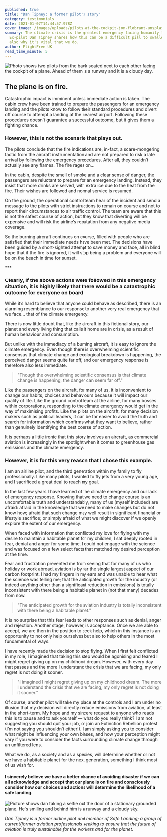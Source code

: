 ```yaml
---
published: true
title: "Dan Tipney: a former pilot's story"
category: testimonials
date: 2021-01-07T14:44:57.978Z
cover_image: /images/uploads/pilots-at-the-cockpit-jon-flobrant-unsplash.jpg
summary: The climate crisis is the greatest emergency facing humanity today.
  Ex-pilot Dan Tipney shares how this can be a difficult pill to swallow, but
  also why it's vital that we do.
author: FlightFree UK
read_time_minute: 5
---
```

![Photo shows two pilots from the back seated next to each other facing the cockpit of a plane. Ahead of them is a runway and it is a cloudy day. ](/images/uploads/pilots-at-the-cockpit-jon-flobrant-unsplash.jpg "Credit: Jon Flobrant (Source: Unsplash)")

## The plane is on fire.

Catastrophic impact is imminent unless immediate action is taken. The cabin crew have been trained to prepare the passengers for an emergency landing and the pilots know to follow their standard procedures and divert off course to attempt a landing at the nearest airport. Following these procedures doesn’t guarantee a successful outcome, but it gives them a fighting chance.

### However, this is not the scenario that plays out.

The pilots conclude that the fire indications are, in-fact, a scare-mongering tactic from the aircraft instrumentation and are not prepared to risk a late arrival by following the emergency procedures. After all, they couldn’t actually see any flames. The fire rages on…

In the cabin, despite the smell of smoke and a clear sense of danger, the passengers are reluctant to prepare for an emergency landing. Instead, they insist that more drinks are served, with extra ice due to the heat from the fire. Their wishes are followed and normal service is resumed.

On the ground, the operational control team hear of the incident and send a message to the pilots with strict instructions to remain on course and not to report their circumstances to air traffic control. The team are aware that this is not the safest course of action, but they know that diverting will be expensive and will risk the airline’s reputation from any negative media coverage.

So the burning aircraft continues on course, filled with people who are satisfied that their immediate needs have been met. The decisions have been guided by a short-sighted attempt to save money and face, all in blind hope that if the fire is ignored, it will stop being a problem and everyone will be on the beach in time for sunset.

\*\**

### Clearly, if the above actions were followed in this emergency situation, it is highly likely that there would be a catastrophic outcome for everyone on board.

 While it’s hard to believe that anyone could behave as described, there is an alarming resemblance to our response to another very real emergency that we face… that of the climate emergency.

There is now little doubt that, like the aircraft in this fictional story, our planet and every living thing that calls it home are in crisis, as a result of human behaviour and consumption.

But unlike with the immediacy of a burning aircraft, it is easy to ignore the climate emergency. Even though there is overwhelming scientific consensus that climate change and ecological breakdown is happening, the perceived danger seems quite far off, and our emergency response is therefore also less immediate. 

> "Though the overwhelming scientific consensus is that climate change is happening, the danger can seem far off."

Like the passengers on the aircraft, for many of us, it is inconvenient to change our habits, choices and behaviours because it will impact our quality of life. Like the ground control team at the airline, for many bosses within corporations, responding to the climate emergency would get in the way of maximising profits. Like the pilots on the aircraft, for many decision makers such as political leaders, it can be far easier to avoid the truth and search for information which confirms what they want to believe, rather than genuinely identifying the best course of action.

It is perhaps a little ironic that this story involves an aircraft, as commercial aviation is increasingly in the spotlight when it comes to greenhouse gas emissions and the climate emergency. 

### However, it is for this very reason that I chose this example.

I am an airline pilot, and the third generation within my family to fly professionally. Like many pilots, I wanted to fly jets from a very young age, and I sacrificed a great deal to reach my goal.

In the last few years I have learned of the climate emergency and our lack of emergency response. Knowing that we need to change course is an uncomfortable truth and understandably, many of us (myself included) are afraid: afraid in the knowledge that we need to make changes but do not know how; afraid that such change may well result in significant financial or lifestyle sacrifice; or simply afraid of what we might discover if we openly explore the extent of our emergency.

When faced with information that conflicted my love for flying with my desire to maintain a habitable planet for my children, I sat deeply rooted in fear, denial and anger for some time. I could not engage with the science and was focused on a few select facts that matched my desired perception at the time.

Fear and frustration prevented me from seeing that for many of us who holiday or work abroad, aviation is by far the single largest aspect of our carbon footprint. I had my fingers in my ears and was unable to hear what the science was telling me; that the anticipated growth for the industry (or indeed anything other than a significant reduction in emissions) is totally inconsistent with there being a habitable planet in (not that many) decades from now.

> "The anticipated growth for the aviation industry is totally inconsistent with there being a habitable planet."

It is no surprise that this fear leads to other responses such as denial, anger and rejection. Another stage, however, is acceptance. Once we are able to accept, we are then in the position to seek help, which in this instance is an opportunity to not only help ourselves but also to help others in the most fundamental of ways.

I have recently made the decision to stop flying. When I first felt conflicted in my role, I imagined that taking this step would be agonising and feared I might regret giving up on my childhood dream. However, with every day that passes and the more I understand the crisis that we are facing, my only regret is not doing it sooner.

> "I imagined I might regret giving up on my childhood dream. The more I understand the crisis that we are facing, my only regret is not doing it sooner."

Of course, another pilot will take my place at the controls and I am under no illusion that my decision will directly reduce emissions from aviation, at least in the short-term. My hope and my sincere request to anyone who reads this is to pause and to ask yourself — what do you really think? I am not suggesting you should quit your job, or join an Extinction Rebellion protest (I’m not saying you shouldn’t either!). I am simply asking you to consider what might be influencing your own biases, and how your perception might vary if you were to consider the facts surrounding climate change through an unfiltered lens. 

What we do, as a society and as a species, will determine whether or not we have a habitable planet for the next generation, something I think most of us wish for. 

#### I sincerely believe we have a better chance of avoiding disaster if we can all acknowledge and accept that our plane is on fire and consciously consider how our choices and actions will determine the likelihood of a safe landing.

![Picture shows dan taking a selfie out the door of a stationary grounded plane. He's smiling and behind him is a runway and a cloudy sky. ](/images/uploads/dan-tipney-expilot.jpg "Dan Tipney ")

*Dan Tipney is a former airline pilot and member of Safe Landing; a group of current/former aviation professionals seeking to ensure that the future of aviation is truly sustainable for the workers and for the planet.*